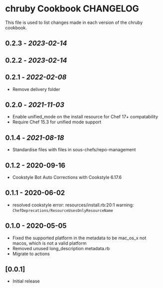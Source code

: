 # chruby Cookbook CHANGELOG

This file is used to list changes made in each version of the chruby cookbook.

## 0.2.3 - *2023-02-14*

## 0.2.2 - *2023-02-14*

## 0.2.1 - *2022-02-08*

- Remove delivery folder

## 0.2.0 - *2021-11-03*

- Enable unified_mode on the install resource for Chef 17+ compatability
- Require Chef 15.3 for unified mode support

## 0.1.4 - *2021-08-18*

- Standardise files with files in sous-chefs/repo-management

## 0.1.2 - 2020-09-16

- Cookstyle Bot Auto Corrections with Cookstyle 6.17.6

## 0.1.1 - 2020-06-02

- resolved cookstyle error: resources/install.rb:20:1 warning: `ChefDeprecations/ResourceUsesOnlyResourceName`

## 0.1.0 - 2020-05-05

- Fixed the supported platform in the metadata to be mac_os_x not macos, which is not a valid platform
- Removed unused long_description metadata.rb
- Migrate to actions

## [0.0.1]

- Initial release
